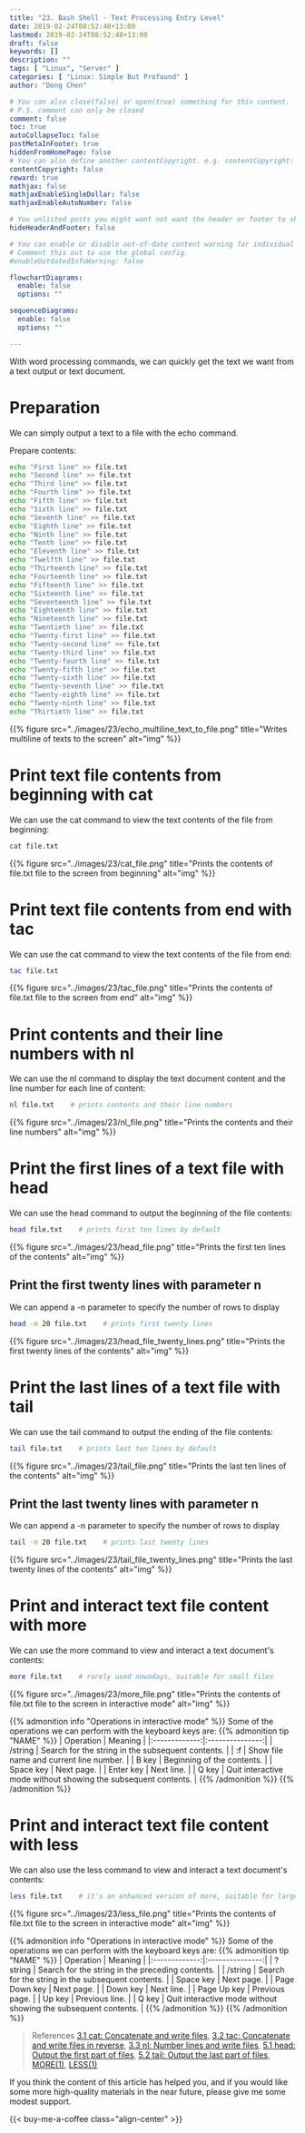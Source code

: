 ```yaml
---
title: "23. Bash Shell - Text Processing Entry Level"
date: 2019-02-24T08:52:48+13:00
lastmod: 2019-02-24T08:52:48+13:00
draft: false
keywords: []
description: ""
tags: [ "Linux", "Server" ]
categories: [ "Linux: Simple But Profound" ]
author: "Dong Chen"

# You can also close(false) or open(true) something for this content.
# P.S. comment can only be closed
comment: false
toc: true
autoCollapseToc: false
postMetaInFooter: true
hiddenFromHomePage: false
# You can also define another contentCopyright. e.g. contentCopyright: "This is another copyright."
contentCopyright: false
reward: true
mathjax: false
mathjaxEnableSingleDollar: false
mathjaxEnableAutoNumber: false

# You unlisted posts you might want not want the header or footer to show
hideHeaderAndFooter: false

# You can enable or disable out-of-date content warning for individual post.
# Comment this out to use the global config.
#enableOutdatedInfoWarning: false

flowchartDiagrams:
  enable: false
  options: ""

sequenceDiagrams: 
  enable: false
  options: ""

---
```


<!--more-->

With word processing commands, we can quickly get the text we want from a text output or text document.

# Preparation

We can simply output a text to a file with the echo command.

Prepare contents:

```bash
echo "First line" >> file.txt
echo "Second line" >> file.txt
echo "Third line" >> file.txt
echo "Fourth line" >> file.txt
echo "Fifth line" >> file.txt
echo "Sixth line" >> file.txt
echo "Seventh line" >> file.txt
echo "Eighth line" >> file.txt
echo "Ninth line" >> file.txt
echo "Tenth line" >> file.txt
echo "Eleventh line" >> file.txt
echo "Twelfth line" >> file.txt
echo "Thirteenth line" >> file.txt
echo "Fourteenth line" >> file.txt
echo "Fifteenth line" >> file.txt
echo "Sixteenth line" >> file.txt
echo "Seventeenth line" >> file.txt
echo "Eighteenth line" >> file.txt
echo "Nineteenth line" >> file.txt
echo "Twentieth line" >> file.txt
echo "Twenty-first line" >> file.txt
echo "Twenty-second line" >> file.txt
echo "Twenty-third line" >> file.txt
echo "Twenty-fourth line" >> file.txt
echo "Twenty-fifth line" >> file.txt
echo "Twenty-sixth line" >> file.txt
echo "Twenty-seventh line" >> file.txt
echo "Twenty-eighth line" >> file.txt
echo "Twenty-ninth line" >> file.txt
echo "Thirtieth line" >> file.txt
```

{{% figure src="../images/23/echo_multiline_text_to_file.png" title="Writes multiline of texts to the screen" alt="img" %}}

# Print text file contents from beginning with cat

We can use the cat command to view the text contents of the file from beginning:

```bash
cat file.txt
```

{{% figure src="../images/23/cat_file.png" title="Prints the contents of file.txt file to the screen from beginning" alt="img" %}}

# Print text file contents from end with tac

We can use the cat command to view the text contents of the file from end:

```bash
tac file.txt
```

{{% figure src="../images/23/tac_file.png" title="Prints the contents of file.txt file to the screen from end" alt="img" %}}

# Print contents and their line numbers with nl

We can use the nl command to display the text document content and the line number for each line of content:

```bash
nl file.txt    # prints contents and their line numbers
```

{{% figure src="../images/23/nl_file.png" title="Prints the contents and their line numbers" alt="img" %}}

# Print the first lines of a text file with head

We can use the head command to output the beginning of the file contents:

```bash
head file.txt    # prints first ten lines by default
```

{{% figure src="../images/23/head_file.png" title="Prints the first ten lines of the contents" alt="img" %}}

## Print the first twenty lines with parameter n

We can append a -n parameter to specify the number of rows to display

```bash
head -n 20 file.txt    # prints first twenty lines
```

{{% figure src="../images/23/head_file_twenty_lines.png" title="Prints the first twenty lines of the contents" alt="img" %}}

# Print the last lines of a text file with tail

We can use the tail command to output the ending of the file contents:

```bash
tail file.txt    # prints last ten lines by default
```

{{% figure src="../images/23/tail_file.png" title="Prints the last ten lines of the contents" alt="img" %}}

## Print the last twenty lines with parameter n

We can append a -n parameter to specify the number of rows to display

```bash
tail -n 20 file.txt    # prints last twenty lines
```

{{% figure src="../images/23/tail_file_twenty_lines.png" title="Prints the last twenty lines of the contents" alt="img" %}}

# Print and interact text file content with more

We can use the more command to view and interact a text document's contents:

```bash
more file.txt    # rarely used nowadays, suitable for small files
```

{{% figure src="../images/23/more_file.png" title="Prints the contents of file.txt file to the screen in interactive mode" alt="img" %}}

{{% admonition info "Operations in interactive mode" %}}
Some of the operations we can perform with the keyboard keys are:
{{% admonition tip "NAME" %}}
| Operation | Meaning |
|:-------------:|:---------------:|
| /string | Search for the string in the subsequent contents. |
| :f | Show file name and current line number. |
| B key | Beginning of the contents. |
| Space key | Next page. |
| Enter key | Next line. |
| Q key | Quit interactive mode without showing the subsequent contents. |
{{% /admonition %}}
{{% /admonition %}}

# Print and interact text file content with less

We can also use the less command to view and interact a text document's contents:

```bash
less file.txt    # it's an enhanced version of more, suitable for large files
```

{{% figure src="../images/23/less_file.png" title="Prints the contents of file.txt file to the screen in interactive mode" alt="img" %}}

{{% admonition info "Operations in interactive mode" %}}
Some of the operations we can perform with the keyboard keys are:
{{% admonition tip "NAME" %}}
| Operation | Meaning |
|:-------------:|:---------------:|
| ?string | Search for the string in the preceding contents. |
| /string | Search for the string in the subsequent contents. |
| Space key | Next page. |
| Page Down key | Next page. |
| Down key | Next line. |
| Page Up key | Previous page. |
| Up key | Previous line. |
| Q key | Quit interactive mode without showing the subsequent contents. |
{{% /admonition %}}
{{% /admonition %}}

> References
> [3.1 cat: Concatenate and write files](https://www.gnu.org/software/coreutils/manual/html_node/cat-invocation.html),
> [3.2 tac: Concatenate and write files in reverse](https://www.gnu.org/software/coreutils/manual/html_node/cat-invocation.html),
> [3.3 nl: Number lines and write files](https://www.gnu.org/software/coreutils/manual/html_node/nl-invocation.html),
> [5.1 head: Output the first part of files](https://www.gnu.org/software/coreutils/manual/html_node/head-invocation.html),
> [5.2 tail: Output the last part of files](https://www.gnu.org/software/coreutils/manual/html_node/tail-invocation.html),
> [MORE(1)](http://man7.org/linux/man-pages/man1/more.1.html),
> [LESS(1)](http://man7.org/linux/man-pages/man1/less.1.html)

If you think the content of this article has helped you, and if you would like some more high-quality materials in the near future, please give me some modest support.

<!-- Buy Me a Coffee Button -->
{{< buy-me-a-coffee class="align-center" >}}
